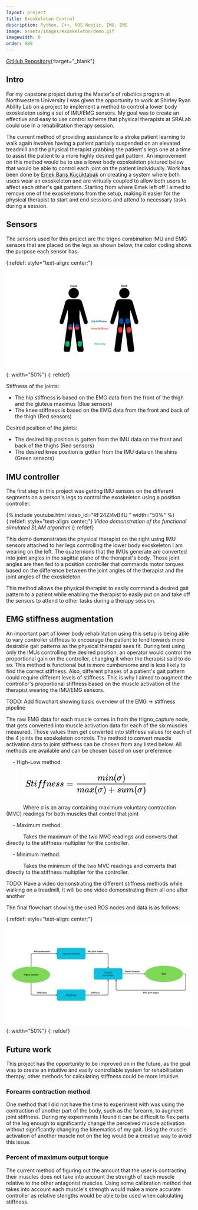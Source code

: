 ```yaml
---
layout: project
title: Exoskeleton Control
description: Python, C++, ROS Noetic, IMU, EMG
image: assets/images/exoskeleton/demo.gif
imagewidth: 0
order: 989
---
```


[GitHub Repository](https://github.com/Alves-Zach/imu_exo_control){:target="_blank"}

## Intro

For my capstone project during the Master's of robotics program at Northwestern University I was given the opportunity to work at Shirley Ryan Ability Lab on a project to implement a method to control a lower body exoskeleton using a set of IMU/EMG sensors. My goal was to create an effective and easy to use control scheme that physical therapists at SRALab could use in a rehabilitation therapy session.

The current method of providing assistance to a stroke patient learning to walk again involves having a patient partially suspended on an elevated treadmill and the physical therapist grabbing the patient's legs one at a time to assist the patient to a more highly desired gait pattern. An improvement on this method would be to use a lower body exoskeleton pictured below that would be able to control each joint on the patient individually. Work has been done by [Emek Barış Küçüktabak](https://github.com/emekBaris) on creating a system where both users wear an exoskeleton and are virtually coupled to allow both users to affect each other's gait pattern. Starting from where Emek left off I aimed to remove one of the exoskeletons from the setup, making it easier for the physical therapist to start and end sessions and attend to necessary tasks during a session. 

## Sensors
The sensors used for this project are the trigno combination IMU and EMG sensors that are placed on the legs as shown below, the color coding shows the purpose each sensor has.

{:refdef: style="text-align: center;"}
![Trigno sensor placement](/assets/images/exoskeleton/IMUPlacementDiagram.png){: width="50%"}
{: refdef}

Stiffness of the joints:
- The hip stiffness is based on the EMG data from the front of the thigh and the gluteus maximus (Blue sensors)
- The knee stiffness is based on the EMG data from the front and back of the thigh (Red sensors)

Desired position of the joints:
- The desired hip position is gotten from the IMU data on the front and back of the thighs (Red sensors)
- The desired knee position is gotten from the IMU data on the shins (Green sensors)

## IMU controller
The first step in this project was getting IMU sensors on the different segments on a person's legs to control the exoskeleton using a position controller.

{% include youtube.html video_id="RF24Zl4vB4U " width="50%" %}
{:refdef: style="text-align: center;"}
_Video demonstration of the functional simulated SLAM algorithm_
{: refdef}

This demo demonstrates the physical therapist on the right using IMU sensors attached to her legs controlling the lower body exoskeleton I am wearing on the left. The quaternions that the IMUs generate are converted into joint angles in the sagittal plane of the therapist's body. Those joint angles are then fed to a position controller that commands motor torques based on the difference between the joint angles of the therapist and the joint angles of the exoskeleton.

This method allows the physical therapist to easily command a desired gait pattern to a patient while enabling the therapist to easily put on and take off the sensors to attend to other tasks during a therapy session.

## EMG stiffness augmentation
An important part of lower body rehabilitation using this setup is being able to vary controller stiffness to encourage the patient to tend towards more desirable gait patterns as the physical therapist sees fit. During test using only the IMUs controlling the desired position, an operator would control the proportional gain on the controller, changing it when the therapist said to do so. This method is functional but is more cumbersome and is less likely to find the correct stiffness. Also, different phases of a patient's gait pattern could require different levels of stiffness. This is why I aimed to augment the controller's proportional stiffness based on the muscle activation of the therapist wearing the IMU/EMG sensors.

TODO: Add flowchart showing basic overview of the EMG -> stiffness pipeline

The raw EMG data for each muscle comes in from the trigno_capture node, that gets converted into muscle activation data for each of the six muscles measured. Those values then get converted into stiffness values for each of the 4 joints the exoskeleton controls. The method to convert muscle activation data to joint stiffness can be chosen from any listed below. All methods are available and can be chosen based on user preference

&emsp; - High-Low method: 

&emsp;&emsp;&emsp; ![High Low equation](/assets/images/exoskeleton/HighLow.png "High Low equation")

&emsp;&emsp;&emsp; Where σ is an array containing maximum voluntary contraction (MVC) readings for both muscles that control that joint

&emsp; - Maximum method: 

&emsp;&emsp;&emsp; Takes the maximum of the two MVC readings and converts that directly to the stiffness multiplier for the controller.

&emsp; - Minimum method:

&emsp;&emsp;&emsp; Takes the minimum of the two MVC readings and converts that directly to the stiffness multiplier for the controller.

TODO: Have a video demonstrating the different stiffness methods while walking on a treadmill, it will be one video demonstrating them all one after another

The final flowchart showing the used ROS nodes and data is as follows:

{:refdef: style="text-align: center;"}
![Final layout of ROS nodes and data flow](/assets/images/exoskeleton/ROSflow.png){: width="50%"}
{: refdef}

## Future work

This project has the opportunity to be improved on in the future, as the goal was to create an intuitive and easily controllable system for rehabilitation therapy, other methods for calculating stiffness could be more intuitive.

### Forearm contraction method
One method that I did not have the time to experiment with was using the contraction of another part of the body, such as the forearm, to augment joint stiffness. During my experiments I found it can be difficult to flex parts of the leg enough to significantly change the perceived muscle activation without significantly changing the kinematics of my gait. Using the muscle activation of another muscle not on the leg would be a creative way to avoid this issue.

### Percent of maximum output torque
The current method of figuring out the amount that the user is contracting their muscles does not take into account the strength of each muscle relative to the other antagonist muscles. Using some calibration method that takes into account each muscle's strength would make a more accurate controller as relative stengths would be able to be used when calculating stiffness.